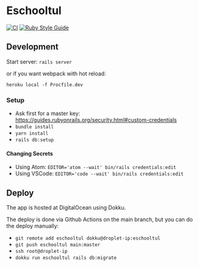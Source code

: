 # Eschooltul

[![CI](https://github.com/LedgerProject/eschooltul_backend/actions/workflows/main.yml/badge.svg)](https://github.com/LedgerProject/eschooltul_backend/actions/workflows/main.yml)
[![Ruby Style Guide](https://img.shields.io/badge/code_style-rubocop-brightgreen.svg)](https://github.com/rubocop/rubocop)


## Development

Start server: `rails server`

or if you want webpack with hot reload:

`heroku local -f Procfile.dev`

### Setup

- Ask first for a master key: https://guides.rubyonrails.org/security.html#custom-credentials
- `bundle install`
- `yarn install`
- `rails db:setup`

#### Changing Secrets

- Using Atom: `EDITOR='atom --wait' bin/rails credentials:edit`
- Using VSCode: `EDITOR='code --wait' bin/rails credentials:edit`

## Deploy

The app is hosted at DigitalOcean using Dokku.

The deploy is done via Github Actions on the main branch, but you can do the deploy manually:

- `git remote add eschooltul dokku@droplet-ip:eschooltul`
- `git push eschooltul main:master`
- `ssh root@droplet-ip`
- `dokku run eschooltul rails db:migrate`
